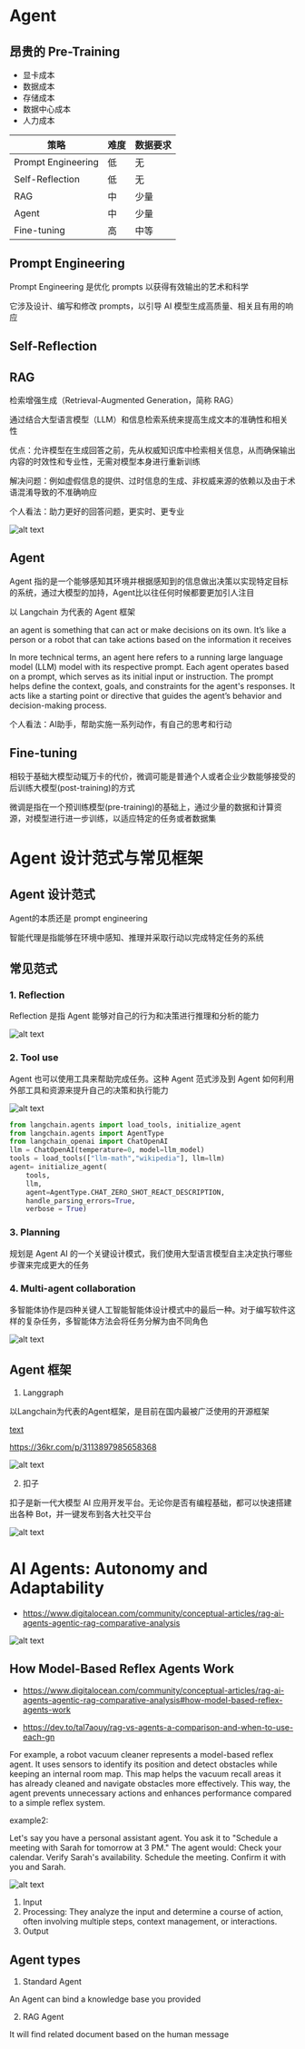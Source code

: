 # Agent

## 昂贵的 Pre-Training

- 显卡成本
- 数据成本
- 存储成本
- 数据中心成本
- 人力成本

| 策略                | 难度 | 数据要求 |
|--------------------|------|---------|
| Prompt Engineering | 低   | 无       |
| Self-Reflection    | 低   | 无       |
| RAG                | 中   | 少量     |
| Agent              | 中   | 少量     |
| Fine-tuning        | 高   | 中等     |

## Prompt Engineering

Prompt Engineering 是优化 prompts 以获得有效输出的艺术和科学

它涉及设计、编写和修改 prompts，以引导 AI 模型生成高质量、相关且有用的响应

## Self-Reflection

## RAG

检索增强生成（Retrieval-Augmented Generation，简称 RAG）

通过结合大型语言模型（LLM）和信息检索系统来提高生成文本的准确性和相关性

优点：允许模型在生成回答之前，先从权威知识库中检索相关信息，从而确保输出内容的时效性和专业性，无需对模型本身进行重新训练

解决问题：例如虚假信息的提供、过时信息的生成、非权威来源的依赖以及由于术语混淆导致的不准确响应

个人看法：助力更好的回答问题，更实时、更专业

![alt text](https://luhengshiwo.github.io/LLMForEverybody/07-%E7%AC%AC%E4%B8%83%E7%AB%A0-Agent/assest/%E5%BC%80%E5%8F%91%E5%A4%A7%E6%A8%A1%E5%9E%8Bor%E4%BD%BF%E7%94%A8%E5%A4%A7%E6%A8%A1%E5%9E%8B/8.PNG)

## Agent

Agent 指的是一个能够感知其环境并根据感知到的信息做出决策以实现特定目标的系统，通过大模型的加持，Agent比以往任何时候都要更加引人注目

以 Langchain 为代表的 Agent 框架

an agent is something that can act or make decisions on its own. It’s like a person or a robot that can take actions based on the information it receives

In more technical terms, an agent here refers to a running large language model (LLM) model with its respective prompt. Each agent operates based on a prompt, which serves as its initial input or instruction. The prompt helps define the context, goals, and constraints for the agent's responses. It acts like a starting point or directive that guides the agent’s behavior and decision-making process.

个人看法：AI助手，帮助实施一系列动作，有自己的思考和行动

## Fine-tuning

相较于基础大模型动辄万卡的代价，微调可能是普通个人或者企业少数能够接受的后训练大模型(post-training)的方式

微调是指在一个预训练模型(pre-training)的基础上，通过少量的数据和计算资源，对模型进行进一步训练，以适应特定的任务或者数据集

# Agent 设计范式与常见框架

## Agent 设计范式

Agent的本质还是 prompt engineering

智能代理是指能够在环境中感知、推理并采取行动以完成特定任务的系统

## 常见范式

### 1. Reflection

Reflection 是指 Agent 能够对自己的行为和决策进行推理和分析的能力

![alt text](https://luhengshiwo.github.io/LLMForEverybody/07-%E7%AC%AC%E4%B8%83%E7%AB%A0-Agent/assest/Agent%E8%AE%BE%E8%AE%A1%E8%8C%83%E5%BC%8F%E4%B8%8E%E5%B8%B8%E8%A7%81%E6%A1%86%E6%9E%B6/1.PNG)

### 2. Tool use

Agent 也可以使用工具来帮助完成任务。这种 Agent 范式涉及到 Agent 如何利用外部工具和资源来提升自己的决策和执行能力

![alt text](https://luhengshiwo.github.io/LLMForEverybody/07-%E7%AC%AC%E4%B8%83%E7%AB%A0-Agent/assest/Agent%E8%AE%BE%E8%AE%A1%E8%8C%83%E5%BC%8F%E4%B8%8E%E5%B8%B8%E8%A7%81%E6%A1%86%E6%9E%B6/2.PNG)


```python
from langchain.agents import load_tools, initialize_agent
from langchain.agents import AgentType
from langchain_openai import ChatOpenAI
llm = ChatOpenAI(temperature=0, model=llm_model)
tools = load_tools(["llm-math","wikipedia"], llm=llm)
agent= initialize_agent(
    tools, 
    llm, 
    agent=AgentType.CHAT_ZERO_SHOT_REACT_DESCRIPTION,
    handle_parsing_errors=True,
    verbose = True)
```

### 3. Planning

规划是 Agent AI 的一个关键设计模式，我们使用大型语言模型自主决定执行哪些步骤来完成更大的任务

### 4. Multi-agent collaboration

多智能体协作是四种关键人工智能智能体设计模式中的最后一种。对于编写软件这样的复杂任务，多智能体方法会将任务分解为由不同角色

![alt text](https://luhengshiwo.github.io/LLMForEverybody/07-%E7%AC%AC%E4%B8%83%E7%AB%A0-Agent/assest/Agent%E8%AE%BE%E8%AE%A1%E8%8C%83%E5%BC%8F%E4%B8%8E%E5%B8%B8%E8%A7%81%E6%A1%86%E6%9E%B6/4.PNG)

## Agent 框架

1. Langgraph

以Langchain为代表的Agent框架，是目前在国内最被广泛使用的开源框架

[text](https://img.36krcdn.com/hsossms/20250108/v2_236ed379dc174d729f16f4b6de8b77bd%40000000_oswg382766oswg600oswg728_img_000?x-oss-process%3Dimage%2Fformat%2Cjpg%2Finterlace%2C1)

https://36kr.com/p/3113897985658368


![alt text](https://luhengshiwo.github.io/LLMForEverybody/07-%E7%AC%AC%E4%B8%83%E7%AB%A0-Agent/assest/langchain%E5%90%91%E5%B7%A6coze%E5%90%91%E5%8F%B3/2.webp)

2. 扣子

扣子是新一代大模型 AI 应用开发平台。无论你是否有编程基础，都可以快速搭建出各种 Bot，并一键发布到各大社交平台

![alt text](https://luhengshiwo.github.io/LLMForEverybody/07-%E7%AC%AC%E4%B8%83%E7%AB%A0-Agent/assest/langchain%E5%90%91%E5%B7%A6coze%E5%90%91%E5%8F%B3/3.webp)

# AI Agents: Autonomy and Adaptability

- https://www.digitalocean.com/community/conceptual-articles/rag-ai-agents-agentic-rag-comparative-analysis

![alt text](https://doimages.nyc3.cdn.digitaloceanspaces.com/010AI-ML/2024/Shaoni/Adrien/Image_4.png)

## How Model-Based Reflex Agents Work

- https://www.digitalocean.com/community/conceptual-articles/rag-ai-agents-agentic-rag-comparative-analysis#how-model-based-reflex-agents-work

- https://dev.to/tal7aouy/rag-vs-agents-a-comparison-and-when-to-use-each-gn

For example, a robot vacuum cleaner represents a model-based reflex agent. It uses sensors to identify its position and detect obstacles while keeping an internal room map. This map helps the vacuum recall areas it has already cleaned and navigate obstacles more effectively. This way, the agent prevents unnecessary actions and enhances performance compared to a simple reflex system.

example2:

Let's say you have a personal assistant agent. You ask it to "Schedule a meeting with Sarah for tomorrow at 3 PM." The agent would:
Check your calendar.
Verify Sarah's availability.
Schedule the meeting.
Confirm it with you and Sarah.

![alt text](https://doimages.nyc3.cdn.digitaloceanspaces.com/010AI-ML/2024/Shaoni/Adrien/Image_5.png)

1. Input
2. Processing: They analyze the input and determine a course of action, often involving multiple steps, context management, or interactions.
3. Output

## Agent types

1. Standard Agent

An Agent can bind a knowledge base you provided

2. RAG Agent

It will find related document based on the human message
